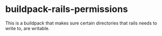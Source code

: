 # buildpack-rails-permissions

This is a buildpack that makes sure certain directories that rails needs to write to, are writable.
